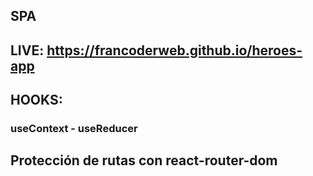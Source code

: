 ## SPA

## LIVE:  https://francoderweb.github.io/heroes-app

## HOOKS: 
### useContext - useReducer

## Protección de rutas con react-router-dom

